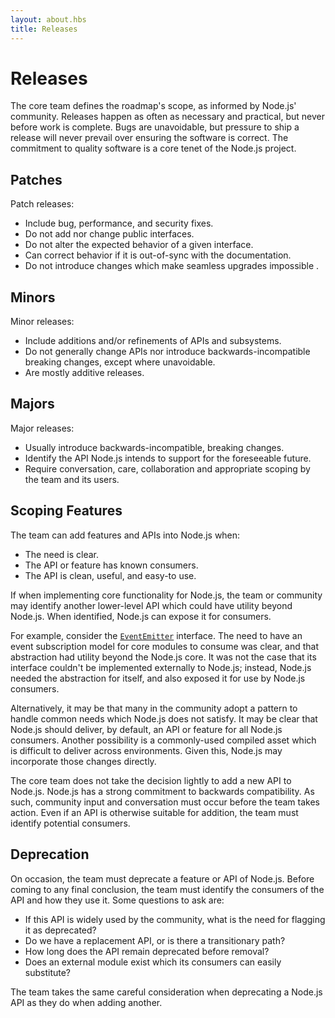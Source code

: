 ```yaml
---
layout: about.hbs
title: Releases
---
```

# Releases

The core team defines the roadmap's scope, as informed by Node.js' community.
Releases happen as often as necessary and practical, but never before work is
complete. Bugs are unavoidable, but pressure to ship a release will never
prevail over ensuring the software is correct. The commitment to quality
software is a core tenet of the Node.js project.

## Patches

Patch releases:

- Include bug, performance, and security fixes.
- Do not add nor change public interfaces.
- Do not alter the expected behavior of a given interface.
- Can correct behavior if it is out-of-sync with the documentation.
- Do not introduce changes which make seamless upgrades impossible .

## Minors

Minor releases:

- Include additions and/or refinements of APIs and subsystems.
- Do not generally change APIs nor introduce backwards-incompatible breaking
changes, except where unavoidable.
- Are mostly additive releases.

## Majors

Major releases:

- Usually introduce backwards-incompatible, breaking changes.
- Identify the API Node.js intends to support for the foreseeable future.
- Require conversation, care, collaboration and appropriate scoping by the team
and its users.

## Scoping Features

The team can add features and APIs into Node.js when:

- The need is clear.
- The API or feature has known consumers.
- The API is clean, useful, and easy-to use.

If when implementing core functionality for Node.js, the team or community may
identify another lower-level API which could have utility beyond Node.js. When
identified, Node.js can expose it for consumers.

For example, consider the [`EventEmitter`] interface.  The need to have an event
subscription model for core modules to consume was clear, and that abstraction
had utility beyond the Node.js core.  It was not the case that its interface
couldn't be implemented externally to Node.js; instead, Node.js needed the
abstraction for itself, and also exposed it for use by Node.js consumers.

Alternatively, it may be that many in the community adopt a pattern to handle
common needs which Node.js does not satisfy.  It may be clear that Node.js
should deliver, by default, an API or feature for all Node.js consumers.
Another possibility is a commonly-used compiled asset which is difficult to
deliver across environments.  Given this, Node.js may incorporate those changes
directly.

The core team does not take the decision lightly to add a new API to Node.js.
Node.js has a strong commitment to backwards compatibility. As such, community
input and conversation must occur before the team takes action. Even if an API
is otherwise suitable for addition, the team must identify potential consumers.

## Deprecation

On occasion, the team must deprecate a feature or API of Node.js. Before coming
to any final conclusion, the team must identify the consumers of the API and how
they use it.  Some questions to ask are:

- If this API is widely used by the community, what is the need for flagging it
as deprecated?
- Do we have a replacement API, or is there a transitionary path?
- How long does the API remain deprecated before removal?
- Does an external module exist which its consumers can easily substitute?

The team takes the same careful consideration when deprecating a Node.js API as
they do when adding another.

[`EventEmitter`]: https://nodejs.org/api/events.html#events_class_events_eventemitter
